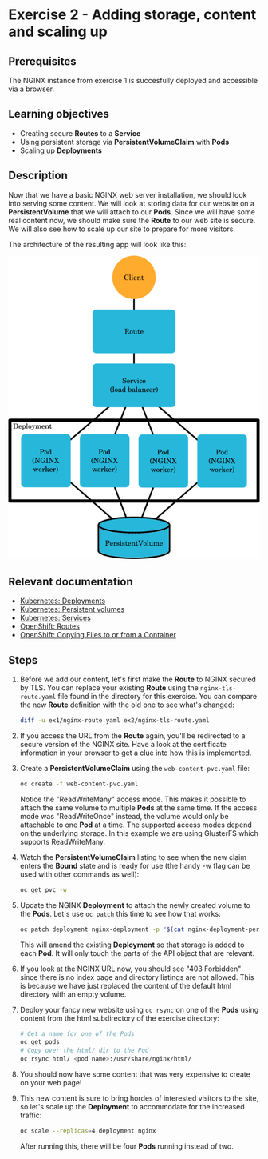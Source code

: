 # Exercise 2 - Adding storage, content and scaling up

## Prerequisites

The NGINX instance from exercise 1 is succesfully deployed and accessible via a
browser.

## Learning objectives

* Creating secure **Routes** to a **Service**
* Using persistent storage via **PersistentVolumeClaim** with **Pods**
* Scaling up **Deployments**

## Description

Now that we have a basic NGINX web server installation, we should look into
serving some content. We will look at storing data for our website on a
**PersistentVolume** that we will attach to our **Pods**. Since we will have
some real content now, we should make sure the **Route** to our web site is
secure. We will also see how to scale up our site to prepare for more visitors.

The architecture of the resulting app will look like this:

![Exercise 2 architecture](ex2-arch.png)

## Relevant documentation

* [Kubernetes: Deployments](https://kubernetes.io/docs/concepts/workloads/controllers/deployment/)
* [Kubernetes: Persistent volumes](https://kubernetes.io/docs/concepts/storage/persistent-volumes/)
* [Kubernetes: Services](https://kubernetes.io/docs/concepts/services-networking/service/)
* [OpenShift: Routes](https://docs.openshift.org/3.6/architecture/networking/routes.html)
* [OpenShift: Copying Files to or from a Container](https://docs.openshift.org/latest/dev_guide/copy_files_to_container.html)

## Steps

1. Before we add our content, let's first make the **Route** to NGINX secured by
   TLS. You can replace your existing **Route** using the `nginx-tls-route.yaml`
   file found in the directory for this exercise. You can compare the new
   **Route** definition with the old one to see what's changed:
   ```bash
   diff -u ex1/nginx-route.yaml ex2/nginx-tls-route.yaml
   ```

2. If you access the URL from the **Route** again, you'll be redirected to a
   secure version of the NGINX site. Have a look at the certificate information
   in your browser to get a clue into how this is implemented.

3. Create a **PersistentVolumeClaim** using the `web-content-pvc.yaml` file:
   ```bash
   oc create -f web-content-pvc.yaml
   ```
   Notice the "ReadWriteMany" access mode. This makes it possible to attach the
   same volume to multiple **Pods** at the same time. If the access mode was
   "ReadWriteOnce" instead, the volume would only be attachable to one **Pod**
   at a time. The supported access modes depend on the underlying storage.
   In this example we are using GlusterFS which supports ReadWriteMany.

4. Watch the **PersistentVolumeClaim** listing to see when the new claim enters
   the **Bound** state and is ready for use (the handy -w flag can be used with
   other commands as well):
   ```bash
   oc get pvc -w
   ```

5. Update the NGINX **Deployment** to attach the newly created volume to the
   **Pods**. Let's use `oc patch` this time to see how that works:
   ```bash
   oc patch deployment nginx-deployment -p "$(cat nginx-deployment-persistent.yaml)"
   ```
   This will amend the existing **Deployment** so that storage is added to each
   **Pod**. It will only touch the parts of the API object that are relevant.

6. If you look at the NGINX URL now, you should see "403 Forbidden" since there
   is no index page and directory listings are not allowed. This is because we
   have just replaced the content of the default html directory with an empty
   volume.

7. Deploy your fancy new website using `oc rsync` on one of the **Pods** using
   content from the html subdirectory of the exercise directory:
   ```bash
   # Get a name for one of the Pods
   oc get pods
   # Copy over the html/ dir to the Pod
   oc rsync html/ <pod name>:/usr/share/nginx/html/
   ```
8. You should now have some content that was very expensive to create on your
   web page!

9. This new content is sure to bring hordes of interested visitors to the site,
   so let's scale up the **Deployment** to accommodate for the increased
   traffic:
   ```bash
   oc scale --replicas=4 deployment nginx
   ```
   After running this, there will be four **Pods** running instead of two.
